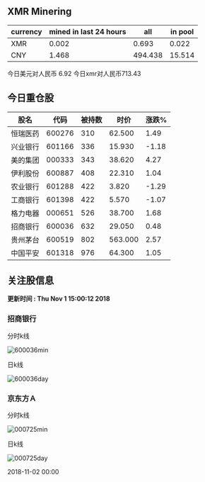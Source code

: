 ## XMR Minering

|currency|mined in last 24 hours|all|in pool|
|---|---|---|---|
|XMR|0.002|0.693|0.022|
|CNY|1.468|494.438|15.514|

今日美元对人民币 6.92	今日xmr对人民币713.43


## 今日重仓股 

|股名|代码|被持数|时价|涨跌%|
|---|---|---|---|---|
|恒瑞医药|600276|310|62.500|1.49|
|兴业银行|601166|336|15.930|-1.18|
|美的集团|000333|343|38.620|4.27|
|伊利股份|600887|408|22.310|1.04|
|农业银行|601288|422|3.820|-1.29|
|工商银行|601398|422|5.570|-1.07|
|格力电器|000651|526|38.700|1.68|
|招商银行|600036|632|29.050|0.48|
|贵州茅台|600519|802|563.000|2.57|
|中国平安|601318|976|64.300|1.05|

## 关注股信息
**更新时间 : Thu Nov  1 15:00:12 2018**
### 招商银行 
分时k线

![600036min](http://image.sinajs.cn/newchart/min/n/sh600036.gif)

日k线

![600036day](http://image.sinajs.cn/newchart/daily/n/sh600036.gif)

### 京东方Ａ 
分时k线

![000725min](http://image.sinajs.cn/newchart/min/n/sz000725.gif)

日k线

![000725day](http://image.sinajs.cn/newchart/daily/n/sz000725.gif)

2018-11-02 00:00